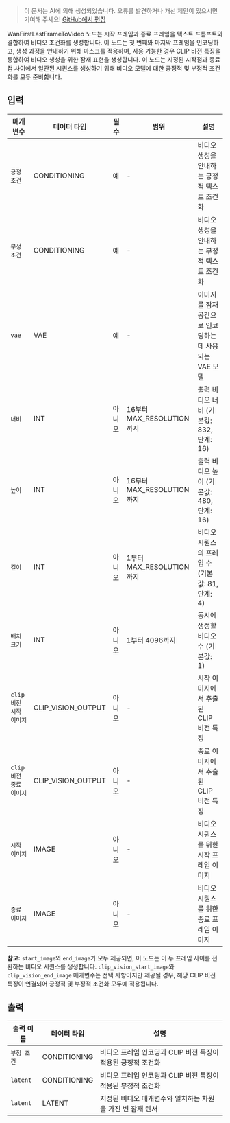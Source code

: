 > 이 문서는 AI에 의해 생성되었습니다. 오류를 발견하거나 개선 제안이 있으시면 기여해 주세요! [GitHub에서 편집](https://github.com/Comfy-Org/embedded-docs/blob/main/comfyui_embedded_docs/docs/WanFirstLastFrameToVideo/ko.md)

WanFirstLastFrameToVideo 노드는 시작 프레임과 종료 프레임을 텍스트 프롬프트와 결합하여 비디오 조건화를 생성합니다. 이 노드는 첫 번째와 마지막 프레임을 인코딩하고, 생성 과정을 안내하기 위해 마스크를 적용하며, 사용 가능한 경우 CLIP 비전 특징을 통합하여 비디오 생성을 위한 잠재 표현을 생성합니다. 이 노드는 지정된 시작점과 종료점 사이에서 일관된 시퀀스를 생성하기 위해 비디오 모델에 대한 긍정적 및 부정적 조건화를 모두 준비합니다.

## 입력

| 매개변수 | 데이터 타입 | 필수 | 범위 | 설명 |
|-----------|-----------|----------|-------|-------------|
| `긍정 조건` | CONDITIONING | 예 | - | 비디오 생성을 안내하는 긍정적 텍스트 조건화 |
| `부정 조건` | CONDITIONING | 예 | - | 비디오 생성을 안내하는 부정적 텍스트 조건화 |
| `vae` | VAE | 예 | - | 이미지를 잠재 공간으로 인코딩하는 데 사용되는 VAE 모델 |
| `너비` | INT | 아니오 | 16부터 MAX_RESOLUTION까지 | 출력 비디오 너비 (기본값: 832, 단계: 16) |
| `높이` | INT | 아니오 | 16부터 MAX_RESOLUTION까지 | 출력 비디오 높이 (기본값: 480, 단계: 16) |
| `길이` | INT | 아니오 | 1부터 MAX_RESOLUTION까지 | 비디오 시퀀스의 프레임 수 (기본값: 81, 단계: 4) |
| `배치 크기` | INT | 아니오 | 1부터 4096까지 | 동시에 생성할 비디오 수 (기본값: 1) |
| `clip 비전 시작 이미지` | CLIP_VISION_OUTPUT | 아니오 | - | 시작 이미지에서 추출된 CLIP 비전 특징 |
| `clip 비전 종료 이미지` | CLIP_VISION_OUTPUT | 아니오 | - | 종료 이미지에서 추출된 CLIP 비전 특징 |
| `시작 이미지` | IMAGE | 아니오 | - | 비디오 시퀀스를 위한 시작 프레임 이미지 |
| `종료 이미지` | IMAGE | 아니오 | - | 비디오 시퀀스를 위한 종료 프레임 이미지 |

**참고:** `start_image`와 `end_image`가 모두 제공되면, 이 노드는 이 두 프레임 사이를 전환하는 비디오 시퀀스를 생성합니다. `clip_vision_start_image`와 `clip_vision_end_image` 매개변수는 선택 사항이지만 제공될 경우, 해당 CLIP 비전 특징이 연결되어 긍정적 및 부정적 조건화 모두에 적용됩니다.

## 출력

| 출력 이름 | 데이터 타입 | 설명 |
|-------------|-----------|-------------|
| `부정 조건` | CONDITIONING | 비디오 프레임 인코딩과 CLIP 비전 특징이 적용된 긍정적 조건화 |
| `latent` | CONDITIONING | 비디오 프레임 인코딩과 CLIP 비전 특징이 적용된 부정적 조건화 |
| `latent` | LATENT | 지정된 비디오 매개변수와 일치하는 차원을 가진 빈 잠재 텐서 |
